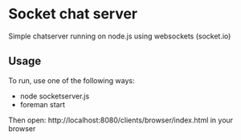 Socket chat server
=============

Simple chatserver running on node.js using websockets (socket.io)

Usage
-------

To run, use one of the following ways:
* node socketserver.js
* foreman start

Then open: http://localhost:8080/clients/browser/index.html in your browser
